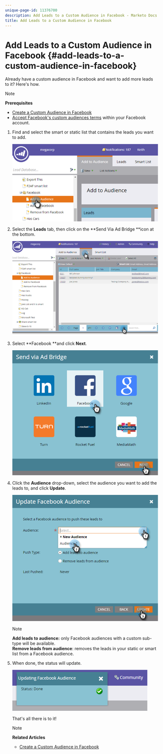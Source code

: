 ```yaml
---
unique-page-id: 11376700
description: Add Leads to a Custom Audience in Facebook - Marketo Docs - Product Documentation
title: Add Leads to a Custom Audience in Facebook
---
```


# Add Leads to a Custom Audience in Facebook {#add-leads-to-a-custom-audience-in-facebook}

Already have a custom audience in Facebook and want to add more leads to it? Here's how.

>[!NOTE]
>
>**Prerequisites**
>
>* [Create a Custom Audience in Facebook](create-a-custom-audience-in-facebook.md)
>* [Accept Facebook's custom audiences terms](https://www.facebook.com/ads/manage/customaudiences/tos.php) within your Facebook account.
>

1. Find and select the smart or static list that contains the leads you want to add.

   ![](assets/one.png)

1. Select the **Leads** tab, then click on the **Send Via Ad Bridge **icon at the bottom.

   ![](assets/two-1.png)

1. Select **Facebook **and click **Next**.

   ![](assets/three.png)

1. Click the **Audience** drop-down, select the audience you want to add the leads to, and click **Update**.

   ![](assets/4.png)

   >[!NOTE]
   >
   >**Add leads to audience:** only Facebook audiences with a custom sub-type will be available.  
   >**Remove leads from audience**: removes the leads in your static or smart list from a Facebook audience.

1. When done, the status will update.

   ![](assets/five-1.png)

   That's all there is to it!

   >[!NOTE]
   >
   >**Related Articles**
   >
   >    
   >    
   >    * [Create a Custom Audience in Facebook](create-a-custom-audience-in-facebook.md)
   >    
   >

